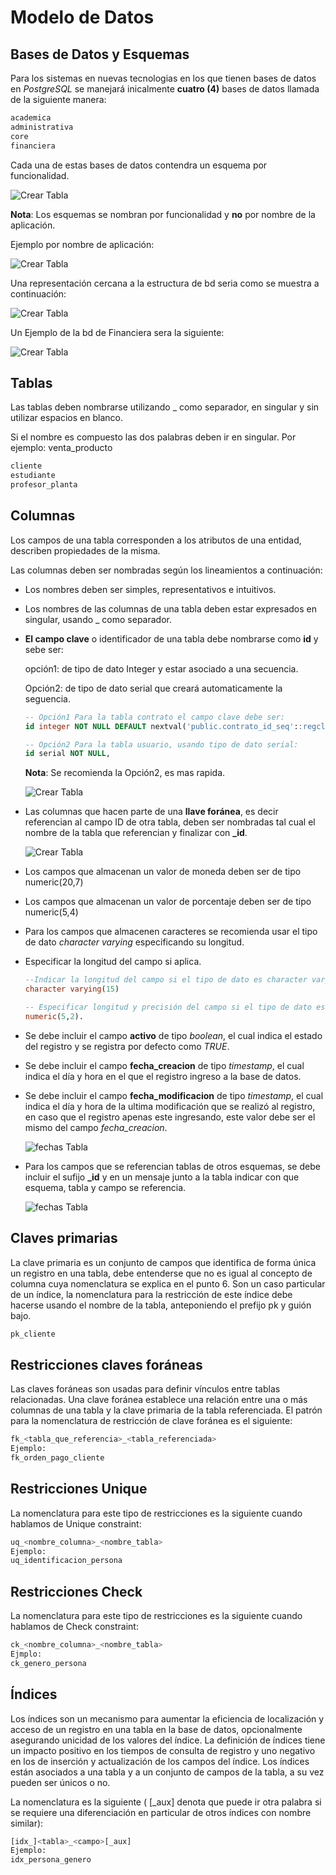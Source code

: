 # Modelo de Datos


## Bases de Datos y Esquemas

Para los sistemas en nuevas tecnologias en los que tienen bases de datos en *PostgreSQL* se manejará  inicalmente **cuatro (4)** bases de datos llamada de la siguiente manera:

```bash
academica
administrativa
core
financiera
```

Cada una de estas bases de datos contendra un esquema por funcionalidad.

  ![Crear Tabla](/modelo_de_datos/img/bd_esquemas.png)

**Nota**: Los esquemas se nombran por funcionalidad y **no** por nombre de la aplicación.

Ejemplo por nombre de aplicación:

  ![Crear Tabla](/modelo_de_datos/img/error_comun.png)

Una representación cercana a la estructura de bd seria como se muestra a continuación:

  ![Crear Tabla](/modelo_de_datos/img/bd_all.png)

Un Ejemplo de la bd de Financiera sera la siguiente:

  ![Crear Tabla](/modelo_de_datos/img/ejemplo_bd_esquemas.png)

## Tablas

Las tablas deben nombrarse utilizando _ como separador, en singular y sin utilizar espacios en blanco.

Si el nombre es compuesto las dos palabras deben ir en singular. Por ejemplo: venta_producto

```bash
cliente
estudiante
profesor_planta
```

## Columnas

Los campos de una tabla corresponden a los atributos de una entidad, describen propiedades de la misma.

Las columnas deben ser nombradas según los lineamientos a continuación:

- Los nombres deben ser simples, representativos e intuitivos.

- Los nombres de las columnas de una tabla deben estar expresados en singular, usando _ como separador.
- **El campo clave** o identificador de una tabla debe nombrarse como **id** y sebe ser:

  opción1: de tipo de dato Integer y estar asociado a una secuencia.

  Opción2: de tipo de dato serial que creará automaticamente la seguencia.

  ```sql
  -- Opción1 Para la tabla contrato el campo clave debe ser:
  id integer NOT NULL DEFAULT nextval('public.contrato_id_seq'::regclass)

  -- Opción2 Para la tabla usuario, usando tipo de dato serial:
  id serial NOT NULL,
  ```

  **Nota**: Se recomienda la Opción2, es mas rapida.

    ![Crear Tabla](/modelo_de_datos/img/001.png)

- Las columnas que hacen parte de una **llave foránea**, es decir referencian al campo ID de otra tabla, deben ser nombradas tal cual el nombre de la tabla que referencian y finalizar con **_id**.

    ![Crear Tabla](/modelo_de_datos/img/002.png)

- Los campos que almacenan un valor de moneda deben ser de tipo numeric(20,7)
- Los campos que almacenan un valor de porcentaje deben ser de tipo numeric(5,4)
- Para los campos que almacenen caracteres se recomienda usar el tipo de dato *character varying* especificando su longitud.
- Especificar la longitud del campo si aplica.

  ```sql
  --Indicar la longitud del campo si el tipo de dato es character varying:
  character varying(15)

  -- Especificar longitud y precisión del campo si el tipo de dato es Numeric:
  numeric(5,2).
  ```
- Se debe incluir el campo **activo** de tipo *boolean*, el cual indica el estado del registro y se registra por defecto como *TRUE*.

- Se debe incluir el campo **fecha_creacion** de tipo *timestamp*, el cual indica el día y hora en el que el registro ingreso a la base de datos.

- Se debe incluir el campo **fecha_modificacion** de tipo *timestamp*, el cual indica el día y hora de la ultima modificación que se realizó al registro, en caso que el registro apenas este ingresando, este valor debe ser el mismo del campo *fecha_creacion*.

    ![fechas Tabla](/modelo_de_datos/img/fechas_tablas.png)

- Para los campos que se referencian tablas de otros esquemas, se debe incluir el sufijo **_id** y en un mensaje junto a la tabla indicar con que esquema, tabla y campo se referencia.

    ![fechas Tabla](/modelo_de_datos/img/relacion_otros_esquemas.png)

## Claves primarias

La clave primaria es un conjunto de campos que identifica de forma única un registro en una tabla, debe entenderse que no es igual al concepto de columna cuya nomenclatura se explica en el punto 6. Son un caso particular de un índice, la nomenclatura para la restricción de este índice debe hacerse usando el nombre de la tabla, anteponiendo el prefijo pk y guión bajo.

```sql
pk_cliente
```

## Restricciones claves foráneas

Las claves foráneas son usadas para definir vínculos entre tablas relacionadas. Una clave foránea establece una relación entre una o más columnas de una tabla y la clave primaria de la tabla referenciada. El patrón para la nomenclatura de restricción de clave foránea es el siguiente:

```sql
fk_<tabla_que_referencia>_<tabla_referenciada>
Ejemplo:
fk_orden_pago_cliente
```

## Restricciones Unique

La nomenclatura para este tipo de restricciones es la siguiente cuando hablamos de Unique constraint:

```sql
uq_<nombre_columna>_<nombre_tabla>
Ejemplo:
uq_identificacion_persona
```

## Restricciones Check

La nomenclatura para este tipo de restricciones es la siguiente cuando hablamos de Check constraint:

```sql
ck_<nombre_columna>_<nombre_tabla>
Ejmplo:
ck_genero_persona
```

## Índices

Los índices son un mecanismo para aumentar la eficiencia de localización y acceso de un registro en una tabla en la base de datos, opcionalmente asegurando unicidad de los valores del índice. La definición de índices tiene un impacto positivo en los tiempos de consulta de registro y uno negativo en los de inserción y actualización de los campos del índice. Los índices están asociados a una tabla y a un conjunto de campos de la tabla, a su vez pueden ser únicos o no.

La nomenclatura es la siguiente ( [_aux] denota que puede ir otra palabra si se requiere una diferenciación en particular de otros índices con nombre similar):

```sql
[idx_]<tabla>_<campo>[_aux]    
Ejemplo:
idx_persona_genero
```
